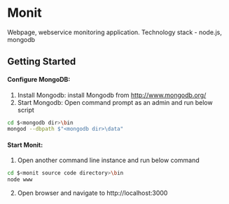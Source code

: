 # Monit
Webpage, webservice monitoring application. Technology stack - node.js, mongodb

## Getting Started
#### Configure MongoDB:
1. Install Mongodb: install Mongodb from http://www.mongodb.org/
2. Start Mongodb:
Open command prompt as an admin and run below script
```bash
cd $<mongodb dir>\bin
mongod --dbpath $"<mongodb dir>\data"
```

#### Start Monit:
1. Open another command line instance and run below command
```bash
cd $<monit source code directory>\bin
node www
```
2. Open browser and navigate to http://localhost:3000



